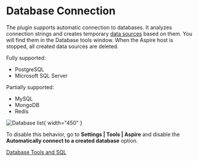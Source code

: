 # Database Connection

The plugin supports automatic connection to databases. It analyzes connection strings and creates
temporary [data sources](https://www.jetbrains.com/help/rider/Managing_data_sources.html) based on them. You will find
them in the Database tools window. When the Aspire host is stopped, all created data sources are deleted.

Fully supported:

* PostgreSQL
* Microsoft SQL Server

Partially supported:

* MySQL
* MongoDB
* Redis

![Database list](databases.png){ width="450" }

To disable this behavior, go to **Settings | Tools | Aspire** and disable the **Automatically connect to a created
database** option.

<seealso>
  <category ref="ext">
    <a href="https://www.jetbrains.com/help/rider/Relational_Databases.html">Database Tools and SQL</a>
  </category>
</seealso>